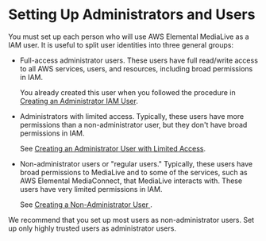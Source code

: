 # Setting Up Administrators and Users<a name="user-and-admin-setup"></a>

You must set up each person who will use AWS Elemental MediaLive as a IAM user\. It is useful to split user identities into three general groups: 
+ Full\-access administrator users\. These users have full read/write access to all AWS services, users, and resources, including broad permissions in IAM\.

   You already created this user when you followed the procedure in [Creating an Administrator IAM User](preproduction-create-iam-admin.md)\.
+ Administrators with limited access\. Typically, these users have more permissions than a non\-administrator user, but they don't have broad permissions in IAM\. 

  See [Creating an Administrator User with Limited Access](setting-up-restricted-admin.md)\. 
+ Non\-administrator users or "regular users\." Typically, these users have broad permissions to MediaLive and to some of the services, such as AWS Elemental MediaConnect, that MediaLive interacts with\. These users have very limited permissions in IAM\.

   See [Creating a Non\-Administrator User ](set-up-users.md)\. 

We recommend that you set up most users as non\-administrator users\. Set up only highly trusted users as administrator users\.